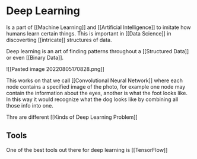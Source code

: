 # Deep Learning
Is a part of [[Machine Learning]] and [[Artificial Intelligence]] to imitate how humans learn certain things. 
This is important in [[Data Science]] in discoverting [[intricate]] structures of data. 

Deep learning is an art of finding patterns throughout a [[Structured Data]] or even [[Binary Data]]. 

![[Pasted image 20220805170828.png]]

This works on that we call [[Convolutional Neural Network]] where each node contains a specified image of the photo, for example one node may contain the information about the eyes, another is what the foot looks like. In this way it would recognize what the dog looks like by combining all those info into one. 

Thre are different [[Kinds of Deep Learning Problem]]

## Tools
One of the best tools out there for deep learning is [[TensorFlow]]




 

